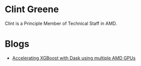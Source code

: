 <head>
  <meta charset="UTF-8">
  <meta name="description" content="Clint Greene">
  <meta name="keywords" content="AMD GPU, MI300, MI250, ROCm, blog, contributor, blog author">
</head>

# Clint Greene

Clint is a Principle Member of Technical Staff in AMD.

# Blogs

* [Accelerating XGBoost with Dask using multiple AMD GPUs](../artificial-intelligence/xgboost-multi-gpu/README.md)
